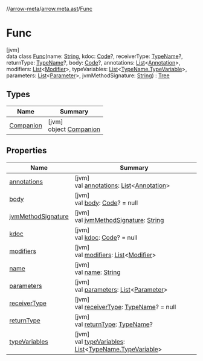 //[arrow-meta](../../../index.md)/[arrow.meta.ast](../index.md)/[Func](index.md)

# Func

[jvm]\
data class [Func](index.md)(name: [String](https://kotlinlang.org/api/latest/jvm/stdlib/kotlin/-string/index.html), kdoc: [Code](../-code/index.md)?, receiverType: [TypeName](../-type-name/index.md)?, returnType: [TypeName](../-type-name/index.md)?, body: [Code](../-code/index.md)?, annotations: [List](https://kotlinlang.org/api/latest/jvm/stdlib/kotlin.collections/-list/index.html)&lt;[Annotation](../-annotation/index.md)&gt;, modifiers: [List](https://kotlinlang.org/api/latest/jvm/stdlib/kotlin.collections/-list/index.html)&lt;[Modifier](../-modifier/index.md)&gt;, typeVariables: [List](https://kotlinlang.org/api/latest/jvm/stdlib/kotlin.collections/-list/index.html)&lt;[TypeName.TypeVariable](../-type-name/-type-variable/index.md)&gt;, parameters: [List](https://kotlinlang.org/api/latest/jvm/stdlib/kotlin.collections/-list/index.html)&lt;[Parameter](../-parameter/index.md)&gt;, jvmMethodSignature: [String](https://kotlinlang.org/api/latest/jvm/stdlib/kotlin/-string/index.html)) : [Tree](../-tree/index.md)

## Types

| Name | Summary |
|---|---|
| [Companion](-companion/index.md) | [jvm]<br>object [Companion](-companion/index.md) |

## Properties

| Name | Summary |
|---|---|
| [annotations](annotations.md) | [jvm]<br>val [annotations](annotations.md): [List](https://kotlinlang.org/api/latest/jvm/stdlib/kotlin.collections/-list/index.html)&lt;[Annotation](../-annotation/index.md)&gt; |
| [body](body.md) | [jvm]<br>val [body](body.md): [Code](../-code/index.md)? = null |
| [jvmMethodSignature](jvm-method-signature.md) | [jvm]<br>val [jvmMethodSignature](jvm-method-signature.md): [String](https://kotlinlang.org/api/latest/jvm/stdlib/kotlin/-string/index.html) |
| [kdoc](kdoc.md) | [jvm]<br>val [kdoc](kdoc.md): [Code](../-code/index.md)? = null |
| [modifiers](modifiers.md) | [jvm]<br>val [modifiers](modifiers.md): [List](https://kotlinlang.org/api/latest/jvm/stdlib/kotlin.collections/-list/index.html)&lt;[Modifier](../-modifier/index.md)&gt; |
| [name](name.md) | [jvm]<br>val [name](name.md): [String](https://kotlinlang.org/api/latest/jvm/stdlib/kotlin/-string/index.html) |
| [parameters](parameters.md) | [jvm]<br>val [parameters](parameters.md): [List](https://kotlinlang.org/api/latest/jvm/stdlib/kotlin.collections/-list/index.html)&lt;[Parameter](../-parameter/index.md)&gt; |
| [receiverType](receiver-type.md) | [jvm]<br>val [receiverType](receiver-type.md): [TypeName](../-type-name/index.md)? = null |
| [returnType](return-type.md) | [jvm]<br>val [returnType](return-type.md): [TypeName](../-type-name/index.md)? |
| [typeVariables](type-variables.md) | [jvm]<br>val [typeVariables](type-variables.md): [List](https://kotlinlang.org/api/latest/jvm/stdlib/kotlin.collections/-list/index.html)&lt;[TypeName.TypeVariable](../-type-name/-type-variable/index.md)&gt; |
